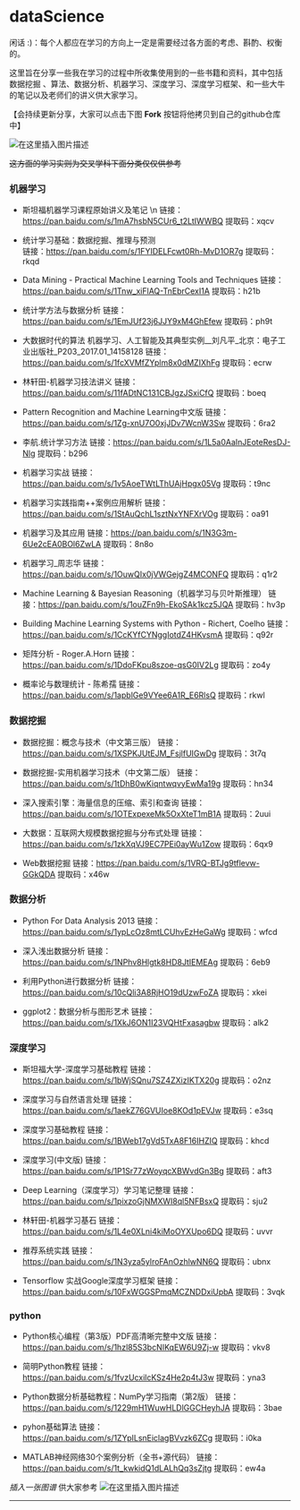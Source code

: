 
# dataScience

闲话 :)：每个人都应在学习的方向上一定是需要经过各方面的考虑、斟酌、权衡的。

这里旨在分享一些我在学习的过程中所收集使用到的一些书籍和资料，其中包括 数据挖掘 、算法、数据分析、机器学习、深度学习、深度学习框架、和一些大牛的笔记以及老师们的讲义供大家学习。

【会持续更新分享，大家可以点击下图 **Fork** 按钮将他拷贝到自己的github仓库中】

![在这里插入图片描述](https://github.com/mmkliuzhiliang/dataScience/blob/master/pic/fock.png)


~~这方面的学习实则为交叉学科下面分类仅仅供参考~~ 
### 机器学习
- 斯坦福机器学习课程原始讲义及笔记 \n 
链接：https://pan.baidu.com/s/1mA7hsbN5CUr6_t2LtIWWBQ 
提取码：xqcv 

- 统计学习基础：数据挖掘、推理与预测  
链接：https://pan.baidu.com/s/1FYIDELFcwt0Rh-MvD1OR7g 
提取码：rkqd 

- Data Mining - Practical Machine Learning Tools and Techniques
链接：https://pan.baidu.com/s/1Tnw_xiFlAQ-TnEbrCexI1A 
提取码：h21b 

- 统计学方法与数据分析
链接：https://pan.baidu.com/s/1EmJUf23j6JJY9xM4GhEfew 
提取码：ph9t 

- 大数据时代的算法  机器学习、人工智能及其典型实例__刘凡平_北京：电子工业出版社_P203_2017.01_14158128
链接：https://pan.baidu.com/s/1fcXVMfZYplm8x0dMZIXhFg 
提取码：ecrw 

- 林轩田-机器学习技法讲义
链接：https://pan.baidu.com/s/11fADtNC131CBJgzJSxiCfQ 
提取码：boeq 


- Pattern Recognition and Machine Learning中文版
链接：https://pan.baidu.com/s/1Zg-xnU7O0xjJDv7WcnW3Sw 
提取码：6ra2 

- 李航.统计学习方法
链接：https://pan.baidu.com/s/1L5a0AaInJEoteResDJ-Nlg 
提取码：b296 


- 机器学习实战
链接：https://pan.baidu.com/s/1v5AoeTWtLThUAjHpgx05Vg 
提取码：t9nc 

- 机器学习实践指南++案例应用解析
链接：https://pan.baidu.com/s/1StAuQchL1sztNxYNFXrVOg 
提取码：oa91 

- 机器学习及其应用
链接：https://pan.baidu.com/s/1N3G3m-6Ue2cEA0BOl6ZwLA 
提取码：8n8o 

- 机器学习_周志华
链接：https://pan.baidu.com/s/1OuwQIx0jVWGejgZ4MCONFQ 
提取码：q1r2 

- Machine Learning & Bayesian Reasoning（机器学习与贝叶斯推理）
链接：https://pan.baidu.com/s/1ouZFn9h-EkoSAk1kcz5JQA 
提取码：hv3p 

- Building Machine Learning Systems with Python - Richert, Coelho
链接：https://pan.baidu.com/s/1CcKYfCYNggIotdZ4HKvsmA 
提取码：q92r 

- 矩阵分析 - Roger.A.Horn
链接：https://pan.baidu.com/s/1DdoFKpu8szoe-qsG0IV2Lg 
提取码：zo4y 

- 概率论与数理统计 - 陈希孺
链接：https://pan.baidu.com/s/1apblGe9VYee6A1R_E6RlsQ 
提取码：rkwl 


### 数据挖掘

- 数据挖掘：概念与技术（中文第三版）
链接：https://pan.baidu.com/s/1XSPKJUtEJM_FsjlfUIGwDg 
提取码：3t7q 

- 数据挖掘-实用机器学习技术（中文第二版）
链接：https://pan.baidu.com/s/1tDhB0wKiqntwqvyEwMa19g 
提取码：hn34 

- 深入搜索引擎：海量信息的压缩、索引和查询
链接：https://pan.baidu.com/s/1OTExpexeMk5OxXteT1mB1A 
提取码：2uui 

- 大数据：互联网大规模数据挖掘与分布式处理
链接：https://pan.baidu.com/s/1zkXqVJ9EC7PEi0ayWu1Zow 
提取码：6qx9 

- Web数据挖掘
链接：https://pan.baidu.com/s/1VRQ-BTJg9tflevw-GGkQDA 
提取码：x46w 

### 数据分析

- Python For Data Analysis 2013
链接：https://pan.baidu.com/s/1ypLcOz8mtLCUhvEzHeGaWg 
提取码：wfcd 

- 深入浅出数据分析
链接：https://pan.baidu.com/s/1NPhv8Hlgtk8HD8JtIEMEAg 
提取码：6eb9 

- 利用Python进行数据分析 
链接：https://pan.baidu.com/s/10cQli3A8RjHO19dUzwFoZA 
提取码：xkei 

- ggplot2：数据分析与图形艺术
链接：https://pan.baidu.com/s/1XkJ6ON1I23VQHtFxasagbw 
提取码：alk2 


### 深度学习
- 斯坦福大学-深度学习基础教程
链接：https://pan.baidu.com/s/1bWjSQnu7SZ4ZXizIKTX20g 
提取码：o2nz 

- 深度学习与自然语言处理
链接：https://pan.baidu.com/s/1aekZ76GVUIoe8KOd1pEVJw 
提取码：e3sq 

- 深度学习基础教程
链接：https://pan.baidu.com/s/1BWeb17gVd5TxA8F16IHZIQ 
提取码：khcd 

- 深度学习(中文版)
链接：https://pan.baidu.com/s/1P1Sr77zWoyqcXBWvdGn3Bg 
提取码：aft3 

- Deep Learning（深度学习）学习笔记整理
链接：https://pan.baidu.com/s/1pixzoGjNMXWI8ql5NFBsxQ 
提取码：sju2 

- 林轩田-机器学习基石
链接：https://pan.baidu.com/s/1L4e0XLni4kiMoOYXUpo6DQ 
提取码：uvvr 


- 推荐系统实践
链接：https://pan.baidu.com/s/1N3yza5ylroFAnOzhlwNN6Q 
提取码：ubnx 



- Tensorflow 实战Google深度学习框架
链接：https://pan.baidu.com/s/10FxWGGSPmqMCZNDDxiUpbA 
提取码：3vqk 



### python
- Python核心编程（第3版）PDF高清晰完整中文版
链接：https://pan.baidu.com/s/1hzl85S3bcNIKqEW6U9Zj-w 
提取码：vkv8 

- 简明Python教程
链接：https://pan.baidu.com/s/1fvzUcxilcKSz4He2p4tJ3w 
提取码：yna3 

- Python数据分析基础教程：NumPy学习指南（第2版）
链接：https://pan.baidu.com/s/1229mH1WuwHLDlGGCHeyhJA 
提取码：3bae 

- pyhon基础算法
链接：https://pan.baidu.com/s/1ZYpILsnEiclagBVvzk6ZCg 
提取码：i0ka 

- MATLAB神经网络30个案例分析（全书+源代码）
链接：https://pan.baidu.com/s/1t_kwkidQ1dLALhQq3sZjtg 
提取码：ew4a 


*插入一张图谱* 供大家参考
![在这里插入图片描述](https://github.com/mmkliuzhiliang/dataScience/blob/master/pic/ml.jpg)

---
